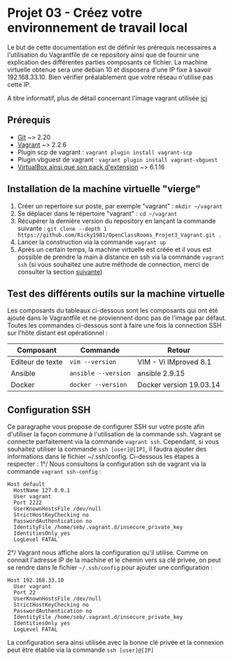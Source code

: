 # Projet 03 - Créez votre environnement de travail local

Le but de cette documentation est de définir les prérequis necessaires a l'utilisation du Vagrantfile de ce repository ainsi que de fournir une explication des différentes parties composants ce fichier.
La machine virtuelle obtenue sera une debian 10 et disposera d'une IP fixe à savoir 192.168.33.10.
Bien vérifier préalablement que votre réseau n'utilise pas cette IP.

A titre informatif, plus de détail concernant l'image vagrant utilisée [ici](https://app.vagrantup.com/generic/boxes/debian10)

## Prérequis

- [Git](https://git-scm.com/book/fr/v2/D%C3%A9marrage-rapide-Installation-de-Git) ~> 2.20
- [Vagrant](https://www.vagrantup.com/docs/installation) ~> 2.2.6
- Plugin scp de vagrant : `vagrant plugin install vagrant-scp` 
- Plugin vbguest de vagrant : `vagrant plugin install vagrant-vbguest`
- [VirtualBox ainsi que son pack d'extension](https://www.virtualbox.org/wiki/Downloads) ~> 6.1.16

## Installation de la machine virtuelle "vierge"

1. Créer un repertoire sur poste, par exemple "vagrant" : `mkdir ~/vagrant`
2. Se déplacer dans le répertoire "vagrant" : `cd ~/vagrant`
3. Récupérer la dernière version du repository en lançant la commande suivante : `git clone --depth 1 https://github.com/Ricky1981/OpenClassRooms_Projet3_Vagrant.git .`
4. Lancer la construction via la commande `vagrant up`
5. Après un certain temps, la machine virtuelle est créée et il vous est possible de prendre la main à distance en ssh via la commande `vagrant ssh` (si vous souhaitez une autre méthode de connection, merci de consulter la section [suivante](#ssh))

## Test des différents outils sur la machine virtuelle

Les composants du tableaux ci-dessous sont les composants qui ont été ajouté dans le Vagrantfile et ne proviennent donc pas de l'image par défaut.
Toutes les commandes ci-dessous sont à faire une fois la connection SSH sur l'hôte distant est opérationnel :

| Composant | Commande | Retour |
|-----------|----------|--------|
| Editeur de texte | `vim --version` | VIM - Vi IMproved 8.1 |
| Ansible | `ansible --version` | ansible 2.9.15 |
| Docker | `docker --version` | Docker version 19.03.14 |



## <a name="ssh"></a> Configuration SSH

Ce paragraphe vous propose de configurer SSH sur votre poste afin d'utiliser la façon commune à l'utilisation de la commande ssh.
Vagrant se connecte parfaitement via la commande `vagrant ssh`. 
Cependant, si vous souhaitez utiliser la commande `ssh [user]@[IP]`, il faudra ajouter des informations dans le fichier ~/.ssh/config.
Ci-dessous les étapes à respecter : 
1°/ Nous consultons la configuration ssh de vagrant via la commande `vagrant ssh-config` :

```hcl
Host default
  HostName 127.0.0.1
  User vagrant
  Port 2222
  UserKnownHostsFile /dev/null
  StrictHostKeyChecking no
  PasswordAuthentication no
  IdentityFile /home/seb/.vagrant.d/insecure_private_key
  IdentitiesOnly yes
  LogLevel FATAL`
```

2°/ Vagrant nous affiche alors la configuration qu'il utilise. Comme on connait l'adresse IP de la machine et le chemin vers sa clé privée, on peut se rendre dans le fichier `~/.ssh/config` pour ajouter une configuration :

```hcl
Host 192.168.33.10
  User vagrant
  Port 22
  UserKnownHostsFile /dev/null
  StrictHostKeyChecking no
  PasswordAuthentication no
  IdentityFile /home/seb/.vagrant.d/insecure_private_key
  IdentitiesOnly yes
  LogLevel FATAL
```

 La configuration sera ainsi utilisée avec la bonne clé privée et la connexion peut être établie via la commande `ssh [user]@[IP]`


